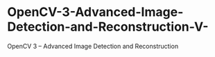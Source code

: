# OpenCV-3-Advanced-Image-Detection-and-Reconstruction-V-
OpenCV 3 – Advanced Image Detection and Reconstruction

